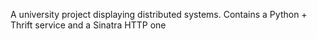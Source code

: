 A university project displaying distributed systems.
Contains a Python + Thrift service and a Sinatra HTTP one
